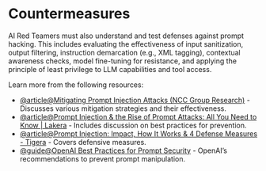 # Countermeasures

AI Red Teamers must also understand and test defenses against prompt hacking. This includes evaluating the effectiveness of input sanitization, output filtering, instruction demarcation (e.g., XML tagging), contextual awareness checks, model fine-tuning for resistance, and applying the principle of least privilege to LLM capabilities and tool access.

Learn more from the following resources:

- [@article@Mitigating Prompt Injection Attacks (NCC Group Research)](https://research.nccgroup.com/2023/12/01/mitigating-prompt-injection-attacks/) - Discusses various mitigation strategies and their effectiveness.
- [@article@Prompt Injection & the Rise of Prompt Attacks: All You Need to Know | Lakera](https://www.lakera.ai/blog/guide-to-prompt-injection) - Includes discussion on best practices for prevention.
- [@article@Prompt Injection: Impact, How It Works & 4 Defense Measures - Tigera](https://www.tigera.io/learn/guides/llm-security/prompt-injection/) - Covers defensive measures.
- [@guide@OpenAI Best Practices for Prompt Security](https://platform.openai.com/docs/guides/prompt-engineering/strategy-write-clear-instructions) - OpenAI’s recommendations to prevent prompt manipulation.
